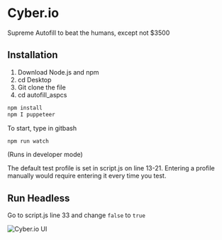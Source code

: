 # Cyber.io

Supreme Autofill to beat the humans, except not $3500

## Installation

1. Download Node.js and npm
2. cd Desktop
3. Git clone the file
4. cd autofill_aspcs

```bash
npm install
npm I puppeteer
```

To start, type in gitbash 
```bash
npm run watch
```



(Runs in developer mode)


The default test profile is set in script.js on line 13-21. Entering a profile manually would require entering it every time you test. 

## Run Headless
Go to script.js line 33 and change ``false`` to ``true``


![Cyber.io UI](https://i.imgur.com/q4WFTbQ.png)
